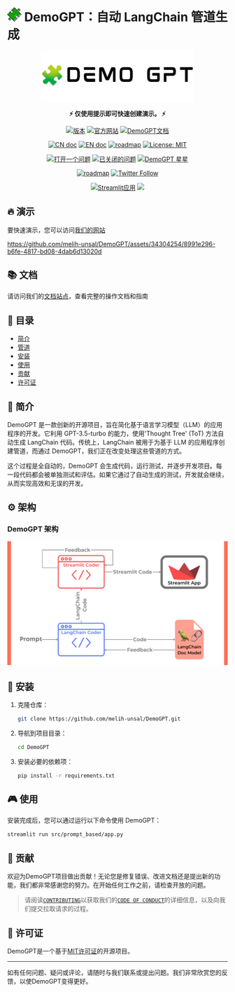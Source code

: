 # ![favicon](../assets/puzzle.png) DemoGPT：自动 LangChain 管道生成

<p align="center">
<a href=""><img src="../assets/banner_small.png" alt="DemoGPT logo：自动生成 LangChain 流程" width="350px"></a>
</p>

<p align="center">
<b>⚡ 仅使用提示即可快速创建演示。 ⚡</b>
</p>

<p align="center">
<a href="https://github.com/melih-unsal/DemoGPT/releases"><img src="https://img.shields.io/github/release/melih-unsal/DemoGPT" alt="版本"></a>
<a href="https://demogpt.io"><img src="https://img.shields.io/badge/官方网站-demogpt.io-blue?style=flat&logo=world&logoColor=white" alt="官方网站"></a>
<a href="https://melih-unsal.github.io/DemoGPT-Docs/)"><img src="https://img.shields.io/badge/文档-📘-blueviolet" alt="DemoGPT文档"></a>
</p>

<p align="center">
<a href="README_CN.md"><img src="https://img.shields.io/badge/文档-中文版-blue.svg" alt="CN doc"></a>
<a href="../README.md"><img src="https://img.shields.io/badge/document-English-blue.svg" alt="EN doc"></a>
<a href="ROADMAP_CN.md"><img src="https://img.shields.io/badge/ROADMAP-路线图-blue" alt="roadmap"></a>
<a href="https://opensource.org/licenses/MIT"><img src="https://img.shields.io/badge/License-MIT-yellow.svg" alt="License: MIT"></a>
</p>

<p align="center">
<a href="https://github.com/melih-unsal/DemoGPT/issues?q=is%3Aopen+is%3Aissue"><img src="https://img.shields.io/github/issues/melih-unsal/DemoGPT.svg?maxAge=2592000000000000" alt="打开一个问题"></a>
<a href="https://github.com/melih-unsal/DemoGPT/issues?q=is%3Aissue+is%3Aclosed"><img src="https://img.shields.io/github/issues-closed-raw/melih-unsal/DemoGPT.svg?maxAge=25920000000000000000" alt="已关闭的问题"></a>
<a href="https://star-history.com/#melih-unsal/DemoGPT"><img src="https://img.shields.io/github/stars/melih-unsal/DemoGPT?style=social" alt="DemoGPT  星星"></a>
</p>

<p align="center">
<a href="./resources/WeChat.jpeg"><img src="https://img.shields.io/badge/WeChat-微信-blue" alt="roadmap"></a>
<a href="https://twitter.com/demo_gpt"><img src="https://img.shields.io/twitter/follow/demo_gpt?style=social" alt="Twitter Follow"></a>
</p>

<p align="center">
<a href="https://demogpt.streamlit.app"><img src="https://static.streamlit.io/badges/streamlit_badge_black_white.svg" alt="Streamlit应用"></a>
<a href="https://huggingface.co/spaces/melihunsal/demogpt"><img src="https://img.shields.io/badge/%F0%9F%A4%97-空间-yellow"></a>
</p>


## 🔥 演示

要快速演示，您可以访问[我们的网站](https://demogpt.io)

https://github.com/melih-unsal/DemoGPT/assets/34304254/8991e296-b6fe-4817-bd08-4dab6d13020d

## 📚 文档

请访问我们的[文档站点](https://melih-unsal.github.io/DemoGPT-Docs/)，查看完整的操作文档和指南

## 📑 目录

- [简介](#-简介)
- [管道](#%EF%B8%8F-管道)
- [安装](#-安装)
- [使用](#-使用)
- [贡献](#-贡献)
- [许可证](#-许可证)

## 📌 简介

DemoGPT 是一款创新的开源项目，旨在简化基于语言学习模型（LLM）的应用程序的开发。它利用 GPT-3.5-turbo 的能力，使用'Thought Tree' (ToT) 方法自动生成 LangChain 代码。传统上，LangChain 被用于为基于 LLM 的应用程序创建管道，而通过 DemoGPT，我们正在改变处理这些管道的方式。

这个过程是全自动的，DemoGPT 会生成代码，运行测试，并逐步开发项目。每一段代码都会被单独测试和评估。如果它通过了自动生成的测试，开发就会继续，从而实现高效和无误的开发。

## ⚙️ 架构
### DemoGPT 架构
![DemoGPT 架构](../assets/demogpt_new_pipeline1.jpeg?raw=true "DemoGPT Architecture")

## 🔧 安装

1. 克隆仓库：
    ```sh
    git clone https://github.com/melih-unsal/DemoGPT.git
    ```
2. 导航到项目目录：
    ```sh
    cd DemoGPT
    ```
3. 安装必要的依赖项： 
    ```sh
    pip install -r requirements.txt
    ```

## 🎮 使用

安装完成后，您可以通过运行以下命令使用 DemoGPT：

```sh
streamlit run src/prompt_based/app.py
```

## 🤝 贡献

欢迎为DemoGPT项目做出贡献！无论您是修复错误、改进文档还是提出新的功能，我们都非常感谢您的努力。在开始任何工作之前，请检查开放的问题。

> 请阅读[`CONTRIBUTING`](../CONTRIBUTING.md)以获取我们的[`CODE OF CONDUCT`](../CODE_OF_CONDUCT.md)的详细信息，以及向我们提交拉取请求的过程。

## 📜 许可证

DemoGPT是一个基于[MIT许可证](../LICENSE)的开源项目。

---

如有任何问题、疑问或评论，请随时与我们联系或提出问题。我们非常欣赏您的反馈，以使DemoGPT变得更好。